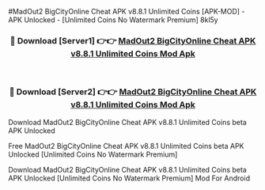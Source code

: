 #MadOut2 BigCityOnline Cheat APK v8.8.1 Unlimited Coins [APK-MOD] - APK Unlocked - [Unlimited Coins No Watermark Premium] 8kl5y



<div align="center">

<h3>🔴 Download [Server1] 👉👉 <a href="https://momento.my/?title=MadOut2_BigCityOnline_Cheat_APK_v8.8.1_Unlimited_Coins">MadOut2 BigCityOnline Cheat APK v8.8.1 Unlimited Coins Mod Apk</a></h3><br>

<h3>🔴 Download [Server2] 👉👉 <a href="https://momento.my/?title=MadOut2_BigCityOnline_Cheat_APK_v8.8.1_Unlimited_Coins">MadOut2 BigCityOnline Cheat APK v8.8.1 Unlimited Coins Mod Apk</a></h3>
</div>



Download MadOut2 BigCityOnline Cheat APK v8.8.1 Unlimited Coins beta APK Unlocked

Free MadOut2 BigCityOnline Cheat APK v8.8.1 Unlimited Coins beta APK Unlocked [Unlimited Coins No Watermark Premium]

Download MadOut2 BigCityOnline Cheat APK v8.8.1 Unlimited Coins beta APK Unlocked [Unlimited Coins No Watermark Premium] Mod For Android
